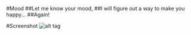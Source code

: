 #Mood 
##Let me know your mood,
##I will figure out a way to make you happy...
##Again!

#Screenshot
![alt tag](https://cloud.githubusercontent.com/assets/14546957/10019060/b1785296-616d-11e5-9cbe-90d0204a5fe2.png)



